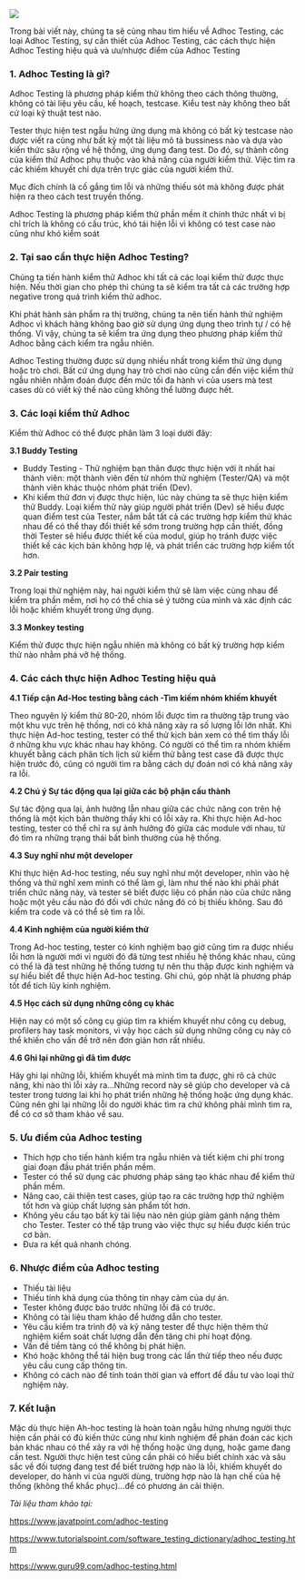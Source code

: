 ![](https://images.viblo.asia/4721e812-f80b-401f-b8eb-6439d0aeacf7.png)

Trong bài viết này, chúng ta sẽ cùng nhau tìm hiểu về Adhoc Testing, các loại Adhoc Testing, sự cần thiết của Adhoc Testing, các cách thực hiện Adhoc Testing hiệu quả và ưu/nhược điểm của Adhoc Testing

### **1. Adhoc Testing là gì?**

Adhoc Testing là phương pháp kiểm thử không theo cách thông thường, không có tài liệu yêu cầu, kế hoạch, testcase. Kiểu test này không theo bất cứ loại kỹ thuật test nào.

Tester thực hiện test ngẫu hứng ứng dụng mà không có bất kỳ testcase nào được viết ra cũng như bất kỳ một tài liệu mô tả bussiness nào và dựa vào kiến thức sâu rộng về hệ thống, ứng dụng đang test. Do đó, sự thành công của kiểm thử Adhoc phụ thuộc vào khả năng của người kiểm thử. Việc tìm ra các khiếm khuyết chỉ dựa trên trực giác của người kiểm thử.

Mục đích chính là cố gắng tìm lỗi và những thiếu sót mà không được phát hiện ra theo cách test truyền thống.

Adhoc Testing là phương pháp kiểm thử phần mềm ít chính thức nhất vì bị chỉ trích là không có cấu trúc, khó tái hiện lỗi vì không có test case nào cũng như khó kiểm soát

### **2. Tại sao cẩn thực hiện Adhoc Testing?**

Chúng ta tiến hành kiểm thử Adhoc khi tất cả các loại kiểm thử được thực hiện. Nếu thời gian cho phép thì chúng ta sẽ kiểm tra tất cả các trường hợp negative trong quá trình kiểm thử adhoc.

Khi phát hành sản phẩm ra thị trường, chúng ta nên tiến hành thử nghiệm Adhoc vì khách hàng không bao giờ sử dụng ứng dụng theo trình tự / có hệ thống. Vì vậy, chúng ta sẽ kiểm tra ứng dụng theo phương pháp kiểm thử Adhoc bằng cách kiểm tra ngẫu nhiên.

Adhoc Testing thường được sử dụng nhiều nhất trong kiểm thử ứng dụng hoặc trò chơi. Bất cứ ứng dụng hay trò chơi nào cũng cần đến việc kiểm thử ngẫu nhiên nhằm đoán được đến mức tối đa hành vi của users mà test cases dù có viết kỹ thế nào cũng không thể lường được hết.

### **3. Các loại kiểm thử Adhoc**

Kiểm thử Adhoc có thể được phân làm 3 loại dưới đây:

**3.1 Buddy Testing**

- Buddy Testing - Thử nghiệm bạn thân được thực hiện với ít nhất hai thành viên: một thành viên đến từ nhóm thử nghiệm (Tester/QA) và một thành viên khác thuộc nhóm phát triển (Dev).
- Khi kiểm thử đơn vị được thực hiện, lúc này chúng ta sẽ thực hiện kiểm thử Buddy. Loại kiểm thử này giúp người phát triển (Dev) sẽ hiểu được quan điểm test của Tester, nắm bắt tất cả các trường hợp kiểm thử khác nhau để có thể thay đổi thiết kế sớm trong trường hợp cần thiết, đồng thời Tester sẽ hiểu được thiết kế của modul, giúp họ tránh được việc thiết kế các kịch bản không hợp lệ, và phát triển các trường hợp kiểm tốt hơn.

**3.2 Pair testing**

Trong loại thử nghiệm này, hai người kiểm thử sẽ làm việc cùng nhau để kiểm tra phần mềm, nơi họ có thể chia sẻ ý tưởng của mình và xác định các lỗi hoặc khiếm khuyết trong ứng dụng.

**3.3 Monkey testing**

Kiểm thử được thực hiện ngẫu nhiên mà không có bất kỳ trường hợp kiểm thử nào nhằm phá vỡ hệ thống.

### **4. Các cách thực hiện Adhoc Testing hiệu quả**

**4.1 Tiếp cận Ad-Hoc testing bằng cách -Tìm kiếm nhóm khiếm khuyết**

Theo nguyên lý kiểm thử 80-20, nhóm lỗi được tìm ra thường tập trung vào một khu vực trên hệ thống, nơi có khả năng xảy ra số lượng lỗi lớn nhất. Khi thực hiện Ad-hoc testing, tester có thể thử kịch bản xem có thể tìm thấy lỗi ở những khu vực khác nhau hay không. Có người có thể tìm ra nhóm khiếm khuyết bằng cách phân tích lịch sử kiểm thử bằng test case đã được thực hiện trước đó, cũng có người tìm ra bằng cách dự đoán nơi có khả năng xảy ra lỗi.

**4.2 Chú ý Sự tác động qua lại giữa các bộ phận cấu thành**

Sự tác động qua lại, ảnh hưởng lẫn nhau giữa các chức năng con trên hệ thống là một kịch bản thường thấy khi có lỗi xảy ra. Khi thực hiện Ad-hoc testing, tester có thể chỉ ra sự ảnh hưởng đó giữa các module với nhau, từ đó tìm ra những trạng thái bất bình thường của hệ thống.

**4.3 Suy nghĩ như một developer**

Khi thực hiện Ad-hoc testing, nếu suy nghĩ như một developer, nhìn vào hệ thống và thử nghĩ xem mình có thể làm gì, làm như thế nào khi phải phát triển chức năng này, và tester sẽ biết được liệu có phần nào của chức năng hoặc một yêu cầu nào đó đối với chức năng đó có bị thiếu không. Sau đó kiểm tra code và có thể sẽ tìm ra lỗi.

**4.4 Kinh nghiệm của người kiểm thử**

Trong Ad-hoc testing, tester có kinh nghiệm bao giờ cũng tìm ra được nhiều lỗi hơn là người mới vì người đó đã từng test nhiều hệ thống khác nhau, cũng có thể là đã test những hệ thống tương tự nên thu thập được kinh nghiệm và sự hiểu biết để thực hiện Ad-hoc testing. Ghi chú, góp nhặt là phương pháp tốt để tích lũy kinh nghiệm.

**4.5 Học cách sử dụng những công cụ khác**

Hiện nay có một số công cụ giúp tìm ra khiếm khuyết như công cụ debug, profilers hay task monitors, vì vậy học cách sử dụng những công cụ này có thể khiến cho vấn đề trở nên đơn giản hơn rất nhiều.

**4.6 Ghi lại những gì đã tìm được**

Hãy ghi lại những lỗi, khiếm khuyết mà mình tìm ta được, ghi rõ cả chức năng, khi nào thì lỗi xảy ra…Những record này sẽ giúp cho developer và cả tester trong tương lai khi họ phát triển những hệ thống hoặc ứng dụng khác. Cũng nên ghi lại những lỗi do người khác tìm ra chứ không phải mình tìm ra, để có cơ sở tham khảo về sau.

### **5. Ưu điểm của Adhoc testing**

* Thích hợp cho tiến hành kiểm tra ngẫu nhiên và tiết kiệm chi phí trong giai đoạn đầu phát triển phần mềm.
* Tester có thể sử dụng các phương pháp sáng tạo khác nhau để kiểm thử phần mềm.
* Nâng cao, cải thiện test cases, giúp tạo ra các trường hợp thử nghiệm tốt hơn và giúp chất lượng sản phẩm tốt hơn.
* Không yêu cầu tạo bất kỳ tài liệu nào nên giúp giảm gánh nặng thêm cho Tester. Tester có thể tập trung vào việc thực sự hiểu được kiến trúc cơ bản.
* Đưa ra kết quả nhanh chóng.

### **6. Nhược điểm của Adhoc testing**

* Thiếu tài liệu
* Thiếu tính khả dụng của thông tin nhạy cảm của dự án.
* Tester không được báo trước những lỗi đã có trước.
* Không có tài liệu tham khảo để hướng dẫn cho tester.
* Yêu cầu kiểm tra trình độ và kỹ năng tester để thực hiện thêm thử nghiệm kiểm soát chất lượng dẫn đến tăng chi phí hoạt động.
* Vấn đề tiềm tàng có thể không bị phát hiện.
* Khó hoặc không thể tái hiện bug trong các lần thử tiếp theo nếu được yêu cầu cung cấp thông tin.
* Không có cách nào để tính toán thời gian và effort để đầu tư vào loại thử nghiệm này.

### **7. Kết luận**

Mặc dù thực hiện Ah-hoc testing là hoàn toàn ngẫu hứng nhưng người thực hiện cần phải có đủ kiến thức cũng như kinh nghiệm để phán đoán các kịch bản khác nhau có thể xảy ra với hệ thống hoặc ứng dụng, hoặc game đang cần test. Người thực hiện test cũng cần phải có hiểu biết chính xác và sâu sắc về đối tượng đang test để biết trường hợp nào là lỗi, khiếm khuyết do developer, do hành vi của người dùng, trường hợp nào là hạn chế của hệ thống (không thể khắc phục)…để có phương án cải thiện.

*Tài liệu tham khảo tại:*

https://www.javatpoint.com/adhoc-testing

https://www.tutorialspoint.com/software_testing_dictionary/adhoc_testing.htm

https://www.guru99.com/adhoc-testing.html